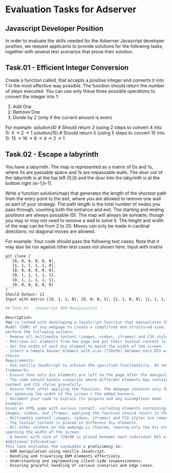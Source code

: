 # Evaluation Tasks for Adserver

## Javascript Developer Position

In order to evaluate the skills needed for the Adserver Javascript developer position, we request
applicants to provide solutions for the following tasks, together with several test scenarios that
prove their solution.

## Task.01 - Efficient Integer Conversion

Create a function called, that accepts a positive integer and converts it into 1 in the most
effective way possible. The function should return the number of steps executed. You can use
only these three possible operations to convert the integer into 1:

1. Add One
2. Remove One
3. Divide by 2 (only if the current amount is even)

   
For example:
solution(4) # Should return 2 (using 2 steps to convert 4 into 1): 4 -> 2 -> 1
solution(15) # Should return 5 (using 5 steps to convert 15 into 1): 15 -> 16 -> 8 -> 4 -> 2 -> 1

## Task.02 - Escape a labyrinth

You have a labyrinth. The map is represented as a matrix of 0s and 1s, where 0s are passable
space and 1s are impassable walls. The door out of the labyrinth is at the top left (0,0) and the door
into the labyrinth is at the bottom right (w-1,h-1).

Write a function solution(map) that generates the length of the shortest path from the entry point to
the exit, where you are allowed to remove one wall as part of your strategy. The path length is the
total number of nodes you pass through, counting both the entrance and exit. The starting and
ending positions are always passable (0). The map will always be solvable, though you may or may
not need to remove a wall to solve it. The height and width of the map can be from 2 to 20. Moves
can only be made in cardinal directions; no diagonal moves are allowed.

For example:
Your code should pass the following test cases. Note that it may also be run against other test cases
not shown here.
Input with matrix
```bash
git clone [
   [0, 0, 0, 0, 0, 0], 
   [1, 1, 1, 1, 1, 0], 
   [0, 0, 0, 0, 0, 0], 
   [0, 1, 1, 1, 1, 1], 
   [0, 1, 1, 1, 1, 1],
   [0, 0, 0, 0, 0, 0]
]```
Should Output: 11
Input with matrix [[0, 1, 1, 0], [0, 0, 0, 1], [1, 1, 0, 0], [1, 1, 1, 0]]) Should Output: 7

## Task.03 - JavaScript DOM Manipulation

Description:
You're tasked with developing a JavaScript function that manipulates the Document Object
Model (DOM) of any webpage to create a simplified and structured view. The function should
perform the following actions:
- Remove all multimedia content (images, videos, iframes) and CSS styles on the page.
- Retrieve all elements from the page and put their textual content in a simple div element.
- Set the width of each div element to match the width of the screen.
- Insert a Sample banner element with size (728x90) between each DIV with content of your
choice
Requirements:
- Use vanilla JavaScript to achieve the specified functionality. Do not rely on any libraries or
frameworks.
- Ensure that only div elements are left on the page after the manipulation.
- The code should handle scenarios where different elements may contain nested multimedia
content and CSS styles gracefully.
- Ensure that after applying the function, the webpage contains only the div elements with each
div spanning the width of the screen + the added banners.
- Document your code to explain its purpose and any assumptions made.
Example:
Given an HTML page with various content, including elements containing textual content,
images, videos, and iframes, applying the function should result in the following:
- Multimedia content (images, videos, iframes) and CSS styles are removed.
- The textual content is placed in different div elements.
- All other content on the webpage is cleared, leaving only the div elements with each div
spanning the width of the screen.
- A banner with size of 728x90 is placed between each individual DIV element
Additional Information:
This task evaluates the candidate's proficiency in:
- DOM manipulation using vanilla JavaScript.
- Handling and traversing DOM elements effectively.
- Understanding and implementing client-side responsiveness.
- Ensuring graceful handling of various scenarios and edge cases.
